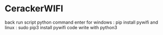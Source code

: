 # CerackerWIFI
back run script python command enter for windows : pip install pywifi and linux : sudo pip3 install pywifi code write with python3
